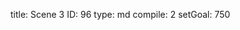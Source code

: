 title:          Scene 3
ID:             96
type:           md
compile:        2
setGoal:        750


